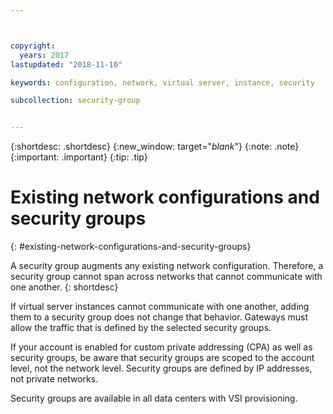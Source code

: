```yaml
---



copyright:
  years: 2017
lastupdated: "2018-11-10"

keywords: configuration, network, virtual server, instance, security

subcollection: security-group


---
```


{:shortdesc: .shortdesc}
{:new_window: target="_blank_"}
{:note: .note}
{:important: .important}
{:tip: .tip}

# Existing network configurations and security groups
{: #existing-network-configurations-and-security-groups}

A security group augments any existing network configuration. Therefore, a security group cannot span across networks that cannot communicate with one another.
{: shortdesc}

If virtual server instances cannot communicate with one another, adding them to a security group does not change that behavior. Gateways must allow the traffic that is defined by the selected security groups.

If your account is enabled for custom private addressing (CPA) as well as security groups, be aware that security groups are scoped to the account level, not the network level. Security groups are defined by IP addresses, not private networks.

Security groups are available in all data centers with VSI provisioning.
